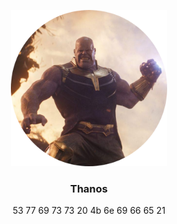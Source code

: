 <p></p>
<p align="center">
    <img src="https://raw.githubusercontent.com/Clivern/Thanos/master/circle_thanos.png" height="250" />
    <h3 align="center">Thanos</h3>
    <p align="center">53 77 69 73 73 20 4b 6e 69 66 65 21</p>
</p>
<p></p>
